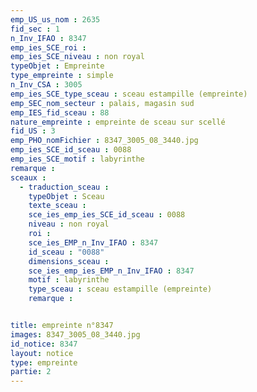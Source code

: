 ```yaml
---
emp_US_us_nom : 2635
fid_sec : 1
n_Inv_IFAO : 8347
emp_ies_SCE_roi : 
emp_ies_SCE_niveau : non royal
typeObjet : Empreinte
type_empreinte : simple
n_Inv_CSA : 3005
emp_ies_SCE_type_sceau : sceau estampille (empreinte)
emp_SEC_nom_secteur : palais, magasin sud
emp_IES_fid_sceau : 88
nature_empreinte : empreinte de sceau sur scellé
fid_US : 3
emp_PHO_nomFichier : 8347_3005_08_3440.jpg
emp_ies_SCE_id_sceau : 0088
emp_ies_SCE_motif : labyrinthe 
remarque : 
sceaux :
  - traduction_sceau : 
    typeObjet : Sceau
    texte_sceau : 
    sce_ies_emp_ies_SCE_id_sceau : 0088
    niveau : non royal
    roi : 
    sce_ies_EMP_n_Inv_IFAO : 8347
    id_sceau : "0088"
    dimensions_sceau : 
    sce_ies_emp_ies_EMP_n_Inv_IFAO : 8347
    motif : labyrinthe 
    type_sceau : sceau estampille (empreinte)
    remarque : 


title: empreinte n°8347
images: 8347_3005_08_3440.jpg
id_notice: 8347
layout: notice
type: empreinte
partie: 2
---
```

